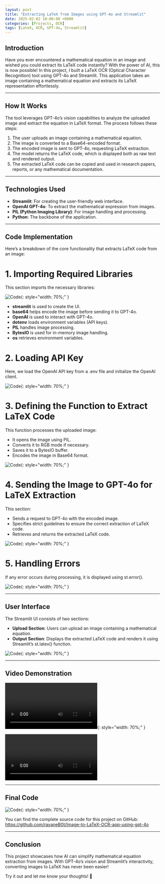 ```yaml
---
layout: post
title: "Extracting LaTeX from Images using GPT-4o and Streamlit"
date: 2025-02-02 10:00:00 +0000
categories: [Projects, OCR]
tags: [LateX, OCR, GPT-4o, Streamlit]
---
```



## Introduction

Have you ever encountered a mathematical equation in an image and wished you could extract its LaTeX code instantly? With the power of AI, this is now possible! In this project, I built a LaTeX OCR (Optical Character Recognition) tool using GPT-4o and Streamlit. This application takes an image containing a mathematical equation and extracts its LaTeX representation effortlessly.

---

## How It Works

The tool leverages GPT-4o’s vision capabilities to analyze the uploaded image and extract the equation in LaTeX format. The process follows these steps:
1. The user uploads an image containing a mathematical equation.
2. The image is converted to a Base64-encoded format.
3. The encoded image is sent to GPT-4o, requesting LaTeX extraction.
4. The model returns the LaTeX code, which is displayed both as raw text and rendered output.
5. The extracted LaTeX code can be copied and used in research papers, reports, or any mathematical documentation.

---

## Technologies Used

- **Streamlit**: For creating the user-friendly web interface.
- **OpenAI GPT-4o**: To extract the mathematical expression from images.
- **PIL (Python Imaging Library)**: For image handling and processing.
- **Python**: The backbone of the application.

---

## Code Implementation
Here’s a breakdown of the core functionality that extracts LaTeX code from an image:

# 1. Importing Required Libraries
This section imports the necessary libraries:

![Code](articles_img/Projects/LateX_OCR/1.png){: style="width: 70%;" }

- **streamlit** is used to create the UI.
- **base64** helps encode the image before sending it to GPT-4o.
- **OpenAI** is used to interact with GPT-4o.
- **dotenv** loads environment variables (API keys).
- **PIL** handles image processing.
- **BytesIO** is used for in-memory image handling.
- **os** retrieves environment variables.

# 2. Loading API Key
Here, we load the OpenAI API key from a .env file and initialize the OpenAI client.

![Code](articles_img/Projects/LateX_OCR/2.png){: style="width: 70%;" }

# 3. Defining the Function to Extract LaTeX Code

This function processes the uploaded image:
- It opens the image using PIL.
- Converts it to RGB mode if necessary.
- Saves it to a BytesIO buffer.
- Encodes the image in Base64 format.

![Code](articles_img/Projects/LateX_OCR/3.png){: style="width: 70%;" }


# 4. Sending the Image to GPT-4o for LaTeX Extraction

This section:
- Sends a request to GPT-4o with the encoded image.
- Specifies strict guidelines to ensure the correct extraction of LaTeX code.
- Retrieves and returns the extracted LaTeX code.

![Code](articles_img/Projects/LateX_OCR/4.png){: style="width: 70%;" }

# 5. Handling Errors

If any error occurs during processing, it is displayed using st.error().

![Code](articles_img/Projects/LateX_OCR/5.png){: style="width: 70%;" }

---

## User Interface

The Streamlit UI consists of two sections:

- **Upload Section**: Users can upload an image containing a mathematical equation.
- **Output Section**: Displays the extracted LaTeX code and renders it using Streamlit’s st.latex() function.

![Code](articles_img/Projects/LateX_OCR/6.png){: style="width: 70%;" }

---

## Video Demonstration

![Demo](articles_img/Projects/LateX_OCR/Demo.mp4){: style="width: 70%;" }

![LateX OCR Demo](/articles_img/Projects/LateX_OCR/Demo.mp4)



--- 

## Final Code

![Code](articles_img/Projects/LateX_OCR/FCode.png){: style="width: 70%;" }

You can find the complete source code for this project on GitHub: https://github.com/rayaneB0t/Image-to-LaTeX-OCR-app-using-gpt-4o


--- 

## Conclusion

This project showcases how AI can simplify mathematical equation extraction from images. With GPT-4o’s vision and Streamlit’s interactivity, converting images to LaTeX has never been easier!

Try it out and let me know your thoughts! 🚀

